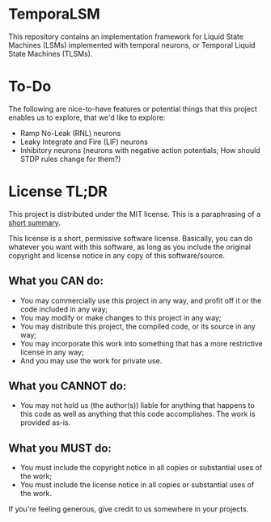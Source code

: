 # TemporaLSM

This repository contains an implementation framework for Liquid State Machines
(LSMs) implemented with temporal neurons, or Temporal Liquid State Machines
(TLSMs).

# To-Do

The following are nice-to-have features or potential things that this project
enables us to explore, that we'd like to explore:

-    Ramp No-Leak (RNL) neurons
-    Leaky Integrate and Fire (LIF) neurons
-    Inhibitory neurons (neurons with negative action potentials; How should
     STDP rules change for them?)

# License TL;DR

This project is distributed under the MIT license. This is a paraphrasing of a
[short summary](https://tldrlegal.com/license/mit-license).

This license is a short, permissive software license. Basically, you can do
whatever you want with this software, as long as you include the original
copyright and license notice in any copy of this software/source.

## What you CAN do:

-   You may commercially use this project in any way, and profit off it or the
    code included in any way;
-   You may modify or make changes to this project in any way;
-   You may distribute this project, the compiled code, or its source in any
    way;
-   You may incorporate this work into something that has a more restrictive
    license in any way;
-   And you may use the work for private use.

## What you CANNOT do:

-   You may not hold us (the author(s)) liable for anything that happens to this
    code as well as anything that this code accomplishes. The work is provided
    as-is.

## What you MUST do:

-   You must include the copyright notice in all copies or substantial uses of
    the work;
-   You must include the license notice in all copies or substantial uses of the
    work.

If you're feeling generous, give credit to us somewhere in your projects.
